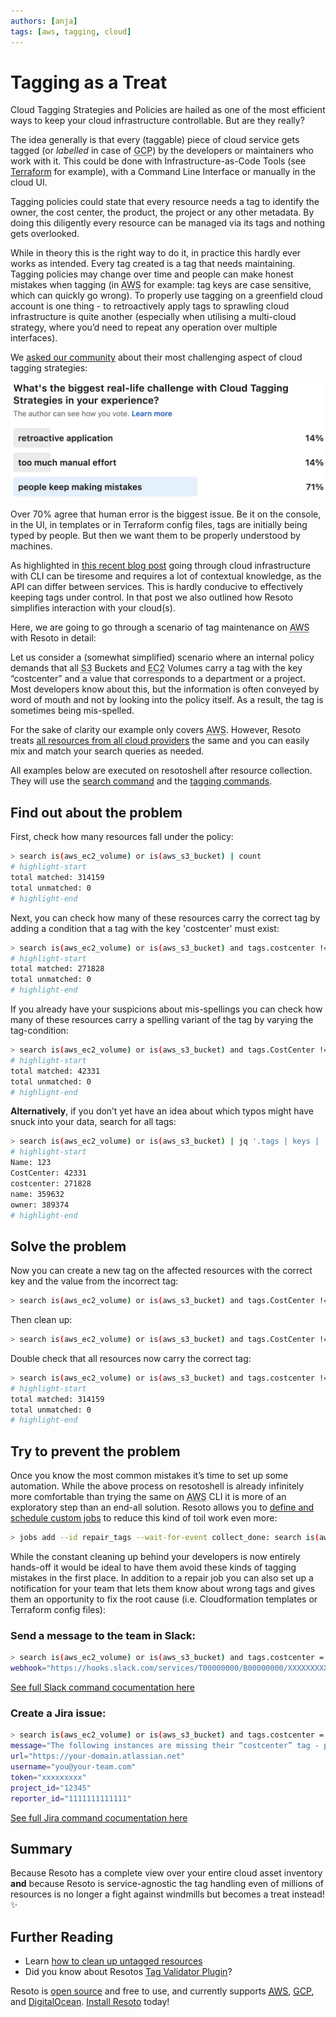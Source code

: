 ```yaml
---
authors: [anja]
tags: [aws, tagging, cloud]
---
```


# Tagging as a Treat

Cloud Tagging Strategies and Policies are hailed as one of the most efficient ways to keep your cloud infrastructure controllable. But are they really?

The idea generally is that every (taggable) piece of cloud service gets tagged (or _labelled_ in case of <abbr title="Google Cloud Platform">GCP</abbr>) by the developers or maintainers who work with it. This could be done with Infrastructure-as-Code Tools (see [Terraform](https://registry.terraform.io/providers/hashicorp/aws/latest/docs/guides/resource-tagging) for example), with a Command Line Interface or manually in the cloud UI.

Tagging policies could state that every resource needs a tag to identify the owner, the cost center, the product, the project or any other metadata. By doing this diligently every resource can be managed via its tags and nothing gets overlooked.

While in theory this is the right way to do it, in practice this hardly ever works as intended. Every tag created is a tag that needs maintaining. Tagging policies may change over time and people can make honest mistakes when tagging (in <abbr title="Amazon Web Services">AWS</abbr> for example: tag keys are case sensitive, which can quickly go wrong). To properly use tagging on a greenfield cloud account is one thing - to retroactively apply tags to sprawling cloud infrastructure is quite another (especially when utilising a multi-cloud strategy, where you’d need to repeat any operation over multiple interfaces).

We [asked our community](https://www.linkedin.com/feed/update/urn:li:activity:6987739499686428672) about their most challenging aspect of cloud tagging strategies:

![LinkedIn Poll](./img/linkedinpoll.png)

Over 70% agree that human error is the biggest issue. Be it on the console, in the UI, in templates or in Terraform config files, tags are initially being typed by people. But then we want them to be properly understood by machines.

As highlighted in [this recent blog post](../10-14-a-tale-of-two-tools/index.md) going through cloud infrastructure with CLI can be tiresome and requires a lot of contextual knowledge, as the API can differ between services. This is hardly conducive to effectively keeping tags under control. In that post we also outlined how Resoto simplifies interaction with your cloud(s).

Here, we are going to go through a scenario of tag maintenance on <abbr title="Amazon Web Services">AWS</abbr> with Resoto in detail:

Let us consider a (somewhat simplified) scenario where an internal policy demands that all <abbr title="Simple Storage Service">S3</abbr> Buckets and <abbr title="Elastic Compute Cloud">EC2</abbr> Volumes carry a tag with the key “costcenter” and a value that corresponds to a department or a project. Most developers know about this, but the information is often conveyed by word of mouth and not by looking into the policy itself. As a result, the tag is sometimes being mis-spelled.

For the sake of clarity our example only covers <abbr title="Amazon Web Services">AWS</abbr>. However, Resoto treats [all resources from all cloud providers](../09-22-cloud-resources-they-have-a-lot-in-common/index.md) the same and you can easily mix and match your search queries as needed.

All examples below are executed on resotoshell after resource collection. They will use the [search command](/docs/reference/cli/search-commands/search) and the [tagging commands](/docs/concepts/resource-management/tagging).

## Find out about the problem

First, check how many resources fall under the policy:

```bash title="search for all resources that are EC2 Volumes or S3 Buckets and count them"
> search is(aws_ec2_volume) or is(aws_s3_bucket) | count
# highlight-start
total matched: 314159
total unmatched: 0
# highlight-end
```

Next, you can check how many of these resources carry the correct tag by adding a condition that a tag with the key 'costcenter' must exist:

```bash title="add the condition that a tag with key 'costcenter' must exist"
> search is(aws_ec2_volume) or is(aws_s3_bucket) and tags.costcenter != null | count
# highlight-start
total matched: 271828
total unmatched: 0
# highlight-end
```

If you already have your suspicions about mis-spellings you can check how many of these resources carry a spelling variant of the tag by varying the tag-condition:

```bash title="add the condition that a tag with key **CostCenter** must exist"
> search is(aws_ec2_volume) or is(aws_s3_bucket) and tags.CostCenter != null | count
# highlight-start
total matched: 42331
total unmatched: 0
# highlight-end
```

**Alternatively**, if you don’t yet have an idea about which typos might have snuck into your data, search for all tags:

```bash title="search for all tags of all resources and count how often they occur"
> search is(aws_ec2_volume) or is(aws_s3_bucket) | jq '.tags | keys | .[] | {name:.}' | flatten | count /name
# highlight-start
Name: 123
CostCenter: 42331
costcenter: 271828
name: 359632
owner: 389374
# highlight-end
```

## Solve the problem

Now you can create a new tag on the affected resources with the correct key and the value from the incorrect tag:

```bash title="add a new tag to resources, taking the value from the existing tag"
> search is(aws_ec2_volume) or is(aws_s3_bucket) and tags.CostCenter != null | tag update costcenter {tags.CostCenter}
```

Then clean up:

```bash title="delete the incorrect tag"
> search is(aws_ec2_volume) or is(aws_s3_bucket) and tags.CostCenter != null | tag delete Co stCenter
```

Double check that all resources now carry the correct tag:

```bash title="count resources that are EC2 Volumes or S3 Buckets that don't have a **costcenter** tag"
> search is(aws_ec2_volume) or is(aws_s3_bucket) and tags.costcenter != null | count
# highlight-start
total matched: 314159
total unmatched: 0
# highlight-end
```

## Try to prevent the problem

Once you know the most common mistakes it’s time to set up some automation. While the above process on resotoshell is already infinitely more comfortable than trying the same on <abbr title="Amazon Web Services">AWS</abbr> CLI it is more of an exploratory step than an end-all solution. Resoto allows you to [define and schedule custom jobs](/docs/reference/cli/action-commands/jobs/add) to reduce this kind of toil work even more:

```bash title="create a job with the id 'repair_tags' that executes after the 'collect_done' event and runs the command to add a new tag to resources"
> jobs add --id repair_tags --wait-for-event collect_done: search is(aws_ec2_volume) or is(aws_s3_bucket) and tags.CostCenter != null | tag update costcenter {tags.CostCenter}
```

While the constant cleaning up behind your developers is now entirely hands-off it would be ideal to have them avoid these kinds of tagging mistakes in the first place. In addition to a repair job you can also set up a notification for your team that lets them know about wrong tags and gives them an opportunity to fix the root cause (i.e. Cloudformation templates or Terraform config files):

### Send a message to the team in Slack:

```bash title="send search results about untagged resources to Slack"
> search is(aws_ec2_volume) or is(aws_s3_bucket) and tags.costcenter = null | slack title="Missing tag “costcenter” on these resources:"
webhook="https://hooks.slack.com/services/T00000000/B00000000/XXXXXXXXXXXXXXXXXXXXXXXX"
```

[See full Slack command cocumentation here](/docs/edge/how-to-guides/alerting/send-slack-notifications)

### Create a Jira issue:

```bash title="send search results about untagged resources to Jira"
> search is(aws_ec2_volume) or is(aws_s3_bucket) and tags.costcenter = null | jira title="Resources are missing their “costcenter” tag!"
message="The following instances are missing their “costcenter” tag - please double-check your templates used! Thanks!"
url="https://your-domain.atlassian.net"
username="you@your-team.com"
token="xxxxxxxxx"
project_id="12345"
reporter_id="1111111111111"
```

[See full Jira command cocumentation here](/docs/edge/how-to-guides/alerting/create-jira-issues)

## Summary

Because Resoto has a complete view over your entire cloud asset inventory **and** because Resoto is service-agnostic the tag handling even of millions of resources is no longer a fight against windmills but becomes a treat instead! ✨

## Further Reading

- Learn [how to clean up untagged resources](/docs/how-to-guides/cleanup/clean-up-untagged-resources)
- Did you know about Resotos [Tag Validator Plugin](/docs/concepts/components/plugins/tagvalidator)?

Resoto is [open source](https://github.com/someengineering/resoto/blob/main/LICENSE) and free to use, and currently supports [<abbr title="Amazon Web Services">AWS</abbr>](/docs/getting-started/configure-cloud-provider-access/aws), [<abbr title="Google Cloud Platform">GCP</abbr>](/docs/getting-started/configure-cloud-provider-access/gcp), and [DigitalOcean](/docs/getting-started/configure-cloud-provider-access/digitalocean). [Install Resoto](/docs/getting-started/install-resoto) today!
